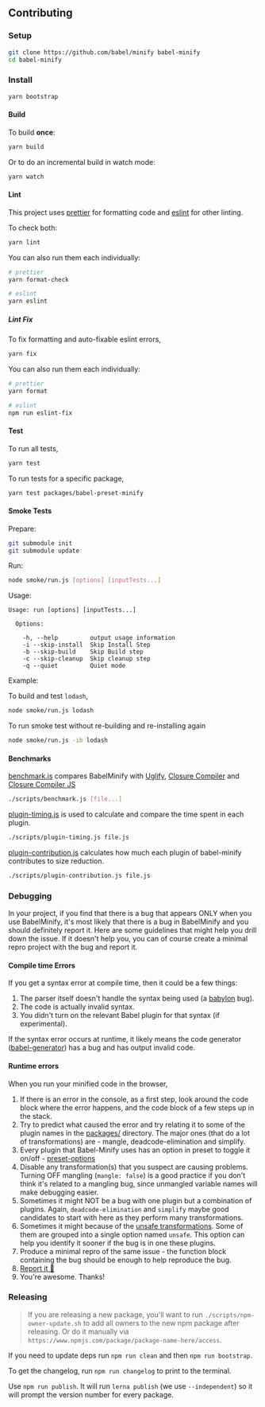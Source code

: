 ## Contributing

### Setup
```sh
git clone https://github.com/babel/minify babel-minify
cd babel-minify
```

### Install

```sh
yarn bootstrap
```

#### Build

To build **once**:

```sh
yarn build
```

Or to do an incremental build in watch mode:

```sh
yarn watch
```

#### Lint

This project uses [prettier](https://github.com/prettier/prettier) for formatting code and [eslint](https://github.com/eslint/eslint) for other linting.

To check both:

```sh
yarn lint
```

You can also run them each individually:

 ```sh
# prettier
yarn format-check

# eslint
yarn eslint
```

##### Lint Fix

To fix formatting and auto-fixable eslint errors,

```sh
yarn fix
```

You can also run them each individually:

```sh
# prettier
yarn format

# eslint
npm run eslint-fix
```

#### Test

To run all tests,

```sh
yarn test
```

To run tests for a specific package,

```sh
yarn test packages/babel-preset-minify
```

#### Smoke Tests

Prepare:

```sh
git submodule init
git submodule update
```

Run:

```sh
node smoke/run.js [options] [inputTests...]
```

Usage:

```
Usage: run [options] [inputTests...]

  Options:

    -h, --help         output usage information
    -i --skip-install  Skip Install Step
    -b --skip-build    Skip Build step
    -c --skip-cleanup  Skip cleanup step
    -q --quiet         Quiet mode
```

Example:

To build and test `lodash`,

```sh
node smoke/run.js lodash
```

To run smoke test without re-building and re-installing again

```sh
node smoke/run.js -ib lodash
```

#### Benchmarks

[benchmark.js](https://github.com/babel/minify/blob/master/scripts/benchmark.js) compares BabelMinify with [Uglify](https://github.com/mishoo/UglifyJS2), [Closure Compiler](https://github.com/google/closure-compiler) and [Closure Compiler JS](https://github.com/google/closure-compiler-js)

```sh
./scripts/benchmark.js [file...]
```

[plugin-timing.js](https://github.com/babel/minify/blob/master/scripts/plugin-timing.js) is used to calculate and compare the time spent in each plugin.

```sh
./scripts/plugin-timing.js file.js
```

[plugin-contribution.js](https://github.com/babel/minify/blob/master/scripts/plugin-contribution.js) calculates how much each plugin of babel-minify contributes to size reduction.

```sh
./scripts/plugin-contribution.js file.js
```

### Debugging

In your project, if you find that there is a bug that appears ONLY when you use BabelMinify, it's most likely that there is a bug in BabelMinify and you should definitely report it. Here are some guidelines that might help you drill down the issue. If it doesn't help you, you can of course create a minimal repro project with the bug and report it.

#### Compile time Errors

If you get a syntax error at compile time, then it could be a few things:

1. The parser itself doesn't handle the syntax being used (a [babylon](https://github.com/babel/babylon) bug).
2. The code is actually invalid syntax.
3. You didn't turn on the relevant Babel plugin for that syntax (if experimental).

If the syntax error occurs at runtime,  it likely means the code generator ([babel-generator](https://github.com/babel/babel/tree/master/packages/babel-generator)) has a bug and has output invalid code.

#### Runtime errors

When you run your minified code in the browser,

1. If there is an error in the console, as a first step, look around the code block where the error happens, and the code block of a few steps up in the stack.
2. Try to predict what caused the error and try relating it to some of the plugin names in the [packages/](https://github.com/babel/minify/tree/master/packages) directory. The major ones (that do a lot of transformations) are - mangle, deadcode-elimination and simplify.
3. Every plugin that Babel-Minify uses has an option in preset to toggle it on/off - [preset-options](https://github.com/babel/minify/tree/master/packages/babel-preset-minify#options)
4. Disable any transformation(s) that you suspect are causing problems. Turning OFF mangling (`mangle: false`) is a good practice if you don't think it's related to a mangling bug, since unmangled variable names will make debugging easier.
5. Sometimes it might NOT be a bug with one plugin but a combination of plugins. Again, `deadcode-elimination` and `simplify` maybe good candidates to start with here as they perform many transformations.
6. Sometimes it might because of the [unsafe transformations](https://github.com/babel/minify/tree/master/packages/babel-preset-minify#option-groups). Some of them are grouped into a single option named `unsafe`. This option can help you identify it sooner if the bug is in one these plugins.
7. Produce a minimal repro of the same issue - the function block containing the bug should be enough to help reproduce the bug.
8. [Report it 🙂](https://github.com/babel/minify/issues/new)
9. You're awesome. Thanks!

### Releasing

> If you are releasing a new package, you'll want to run `./scripts/npm-owner-update.sh` to add all owners to the new npm package after releasing. Or do it manually via `https://www.npmjs.com/package/package-name-here/access`.

If you need to update deps run `npm run clean` and then `npm run bootstrap`.

To get the changelog, run `npm run changelog` to print to the terminal.

Use `npm run publish`. It will run `lerna publish` (we use `--independent`) so it will prompt the version number for every package.
